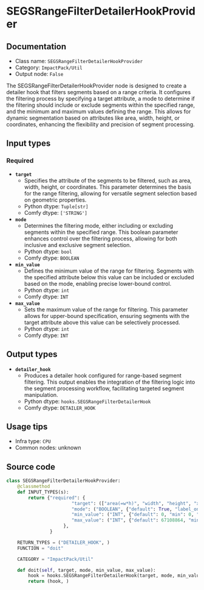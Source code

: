 # SEGSRangeFilterDetailerHookProvider
## Documentation
- Class name: `SEGSRangeFilterDetailerHookProvider`
- Category: `ImpactPack/Util`
- Output node: `False`

The SEGSRangeFilterDetailerHookProvider node is designed to create a detailer hook that filters segments based on a range criteria. It configures the filtering process by specifying a target attribute, a mode to determine if the filtering should include or exclude segments within the specified range, and the minimum and maximum values defining the range. This allows for dynamic segmentation based on attributes like area, width, height, or coordinates, enhancing the flexibility and precision of segment processing.
## Input types
### Required
- **`target`**
    - Specifies the attribute of the segments to be filtered, such as area, width, height, or coordinates. This parameter determines the basis for the range filtering, allowing for versatile segment selection based on geometric properties.
    - Python dtype: `Tuple[str]`
    - Comfy dtype: `['STRING']`
- **`mode`**
    - Determines the filtering mode, either including or excluding segments within the specified range. This boolean parameter enhances control over the filtering process, allowing for both inclusive and exclusive segment selection.
    - Python dtype: `bool`
    - Comfy dtype: `BOOLEAN`
- **`min_value`**
    - Defines the minimum value of the range for filtering. Segments with the specified attribute below this value can be included or excluded based on the mode, enabling precise lower-bound control.
    - Python dtype: `int`
    - Comfy dtype: `INT`
- **`max_value`**
    - Sets the maximum value of the range for filtering. This parameter allows for upper-bound specification, ensuring segments with the target attribute above this value can be selectively processed.
    - Python dtype: `int`
    - Comfy dtype: `INT`
## Output types
- **`detailer_hook`**
    - Produces a detailer hook configured for range-based segment filtering. This output enables the integration of the filtering logic into the segment processing workflow, facilitating targeted segment manipulation.
    - Python dtype: `hooks.SEGSRangeFilterDetailerHook`
    - Comfy dtype: `DETAILER_HOOK`
## Usage tips
- Infra type: `CPU`
- Common nodes: unknown


## Source code
```python
class SEGSRangeFilterDetailerHookProvider:
    @classmethod
    def INPUT_TYPES(s):
        return {"required": {
                        "target": (["area(=w*h)", "width", "height", "x1", "y1", "x2", "y2", "length_percent"],),
                        "mode": ("BOOLEAN", {"default": True, "label_on": "inside", "label_off": "outside"}),
                        "min_value": ("INT", {"default": 0, "min": 0, "max": sys.maxsize, "step": 1}),
                        "max_value": ("INT", {"default": 67108864, "min": 0, "max": sys.maxsize, "step": 1}),
                     },
                }

    RETURN_TYPES = ("DETAILER_HOOK", )
    FUNCTION = "doit"

    CATEGORY = "ImpactPack/Util"

    def doit(self, target, mode, min_value, max_value):
        hook = hooks.SEGSRangeFilterDetailerHook(target, mode, min_value, max_value)
        return (hook, )

```
